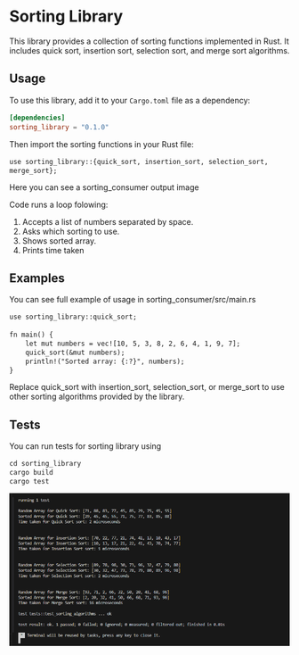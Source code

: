 # Sorting Library

This library provides a collection of sorting functions implemented in Rust. It includes quick sort, insertion sort, selection sort, and merge sort algorithms.

## Usage

To use this library, add it to your `Cargo.toml` file as a dependency:

<!-- ![alt text](https://github.com/SoftDev-Abay/blockchain2_lab1/blob/main/imgs/consumer_ouput.png?raw=true) -->

```toml
[dependencies]
sorting_library = "0.1.0"
```

Then import the sorting functions in your Rust file:

```
use sorting_library::{quick_sort, insertion_sort, selection_sort, merge_sort};
```

Here you can see a sorting_consumer output image

Code runs a loop folowing:

1. Accepts a list of numbers separated by space.
2. Asks which sorting to use.
3. Shows sorted array.
4. Prints time taken

## Examples

You can see full example of usage in sorting_consumer/src/main.rs

```
use sorting_library::quick_sort;

fn main() {
    let mut numbers = vec![10, 5, 3, 8, 2, 6, 4, 1, 9, 7];
    quick_sort(&mut numbers);
    println!("Sorted array: {:?}", numbers);
}
```

Replace quick_sort with insertion_sort, selection_sort, or merge_sort to use other sorting algorithms provided by the library.

## Tests

You can run tests for sorting library using

```
cd sorting_library
cargo build
cargo test
```

![alt text](https://github.com/SoftDev-Abay/blockchain2_lab1/blob/main/imgs/tests.png?raw=true)
